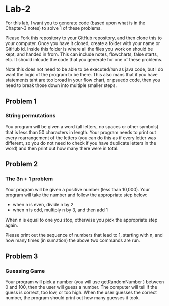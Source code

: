 # Lab-2

For this lab, I want you to generate code (based upon what is in the Chapter-3 notes) to solve 1 of these problems.

Please Fork this repository to your GitHub repository, and then clone this to your computer.  Once you have it cloned, create a folder with your name or GitHub id.  Inside this folder is where all the files you work on should be kept, and handed in from.  This can include notes, flowcharts, false starts, etc.  It should inlcude the code that you generate for one of these problems.

Note this does not need to be able to be executed/run as java code, but I do want the logic of the program to be there.  This also mans that if you have statements taht are too broad in your flow chart, or psuedo code, then you need to break those down into multiple smaller steps.

## Problem 1
### String permutations
You program will be given a word (all letters, no spaces or other symbols) that is less than 50 characters in length.  Your program needs to print out every rearrangement of the letters (you can do this as if every letter was different, so you do not need to check if you have duplicate letters in the word) and then print out how many there were in total.

## Problem 2
### The 3n + 1 problem
Your program will be given a positive number (less than 10,000).  Your program will take the number and follow the appropriate step below:

  * when n is even, divide n by 2
  * when n is odd, multiply n by 3, and then add 1
  
When n is equal to one you stop, otherwise you pick the appropriate step again.

Please print out the sequence of numbers that lead to 1, starting with n, and how many times (in sumation) the above two commands are run.

## Problem 3
### Guessing Game
Your program will pick a number (you will use getRandomNumber ) between 0 and 100, then the user will guess a number.  The computer will tell if the guess is correct, too low, or too high.  When the user guesses the correct number, the program should print out how many guesses it took.
